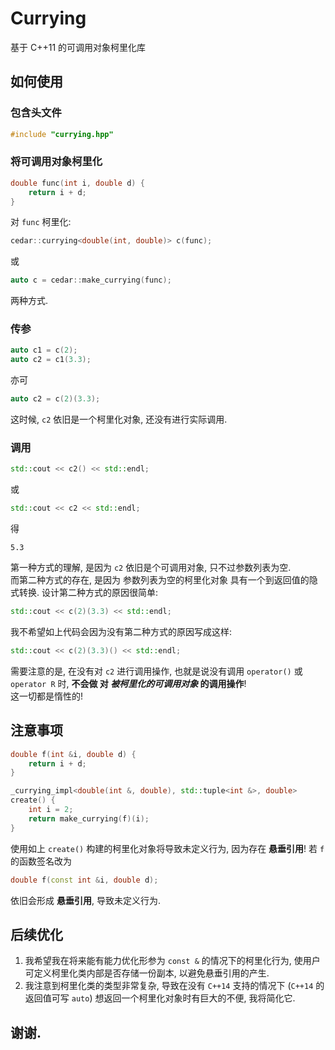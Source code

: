 # Currying
基于 C++11 的可调用对象柯里化库

## 如何使用

### 包含头文件
```cpp
#include "currying.hpp"
```

### 将可调用对象柯里化
```cpp
double func(int i, double d) {
    return i + d;
}
```
对 `func` 柯里化:
```cpp
cedar::currying<double(int, double)> c(func);
```
或
```cpp
auto c = cedar::make_currying(func);
```
两种方式.

### 传参
```cpp
auto c1 = c(2);
auto c2 = c1(3.3);
```
亦可
```cpp
auto c2 = c(2)(3.3);
```
这时候, `c2` 依旧是一个柯里化对象, 还没有进行实际调用.

### 调用
```cpp
std::cout << c2() << std::endl;
```
或
```cpp
std::cout << c2 << std::endl;
```
得
```
5.3
```
第一种方式的理解, 是因为 `c2` 依旧是个可调用对象, 只不过参数列表为空.  
而第二种方式的存在, 是因为 参数列表为空的柯里化对象 具有一个到返回值的隐式转换.
设计第二种方式的原因很简单:
```cpp
std::cout << c(2)(3.3) << std::endl;
```
我不希望如上代码会因为没有第二种方式的原因写成这样:
```cpp
std::cout << c(2)(3.3)() << std::endl;
```
需要注意的是, 在没有对 `c2` 进行调用操作, 也就是说没有调用 `operator()` 或 `operator R` 时, **不会做 对 *被柯里化的可调用对象* 的调用操作**!  
这一切都是惰性的!

## 注意事项
```cpp
double f(int &i, double d) {
    return i + d;
}

_currying_impl<double(int &, double), std::tuple<int &>, double>
create() {
    int i = 2;
    return make_currying(f)(i);
}
```
使用如上 `create()` 构建的柯里化对象将导致未定义行为, 因为存在 **悬垂引用**!
若 `f` 的函数签名改为
```cpp
double f(const int &i, double d);
```
依旧会形成 **悬垂引用**, 导致未定义行为.

## 后续优化
1. 我希望我在将来能有能力优化形参为 `const &` 的情况下的柯里化行为, 使用户可定义柯里化类内部是否存储一份副本, 以避免悬垂引用的产生.
2. 我注意到柯里化类的类型非常复杂, 导致在没有 `C++14` 支持的情况下 (`C++14` 的返回值可写 `auto`) 想返回一个柯里化对象时有巨大的不便, 我将简化它.

## 谢谢.